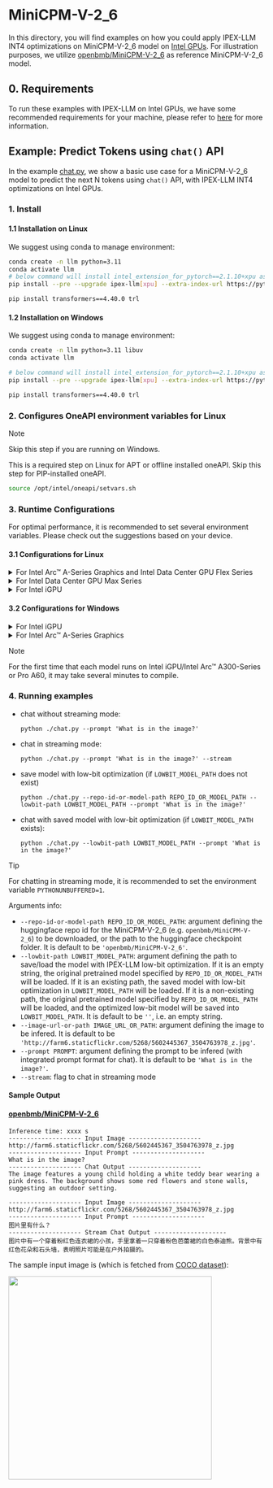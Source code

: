 # MiniCPM-V-2_6
In this directory, you will find examples on how you could apply IPEX-LLM INT4 optimizations on MiniCPM-V-2_6 model on [Intel GPUs](../../../README.md). For illustration purposes, we utilize [openbmb/MiniCPM-V-2_6](https://huggingface.co/openbmb/MiniCPM-V-2_6) as reference MiniCPM-V-2_6 model.

## 0. Requirements
To run these examples with IPEX-LLM on Intel GPUs, we have some recommended requirements for your machine, please refer to [here](../../../README.md#requirements) for more information.

## Example: Predict Tokens using `chat()` API
In the example [chat.py](./chat.py), we show a basic use case for a MiniCPM-V-2_6 model to predict the next N tokens using `chat()` API, with IPEX-LLM INT4 optimizations on Intel GPUs.
### 1. Install
#### 1.1 Installation on Linux
We suggest using conda to manage environment:
```bash
conda create -n llm python=3.11
conda activate llm
# below command will install intel_extension_for_pytorch==2.1.10+xpu as default
pip install --pre --upgrade ipex-llm[xpu] --extra-index-url https://pytorch-extension.intel.com/release-whl/stable/xpu/us/

pip install transformers==4.40.0 trl
```

#### 1.2 Installation on Windows
We suggest using conda to manage environment:
```bash
conda create -n llm python=3.11 libuv
conda activate llm

# below command will install intel_extension_for_pytorch==2.1.10+xpu as default
pip install --pre --upgrade ipex-llm[xpu] --extra-index-url https://pytorch-extension.intel.com/release-whl/stable/xpu/us/

pip install transformers==4.40.0 trl
```

### 2. Configures OneAPI environment variables for Linux

> [!NOTE]
> Skip this step if you are running on Windows.

This is a required step on Linux for APT or offline installed oneAPI. Skip this step for PIP-installed oneAPI.

```bash
source /opt/intel/oneapi/setvars.sh
```

### 3. Runtime Configurations
For optimal performance, it is recommended to set several environment variables. Please check out the suggestions based on your device.
#### 3.1 Configurations for Linux
<details>

<summary>For Intel Arc™ A-Series Graphics and Intel Data Center GPU Flex Series</summary>

```bash
export USE_XETLA=OFF
export SYCL_PI_LEVEL_ZERO_USE_IMMEDIATE_COMMANDLISTS=1
export SYCL_CACHE_PERSISTENT=1
```

</details>

<details>

<summary>For Intel Data Center GPU Max Series</summary>

```bash
export LD_PRELOAD=${LD_PRELOAD}:${CONDA_PREFIX}/lib/libtcmalloc.so
export SYCL_PI_LEVEL_ZERO_USE_IMMEDIATE_COMMANDLISTS=1
export SYCL_CACHE_PERSISTENT=1
export ENABLE_SDP_FUSION=1
```
> Note: Please note that `libtcmalloc.so` can be installed by `conda install -c conda-forge -y gperftools=2.10`.
</details>

<details>

<summary>For Intel iGPU</summary>

```bash
export SYCL_CACHE_PERSISTENT=1
export BIGDL_LLM_XMX_DISABLED=1
```

</details>

#### 3.2 Configurations for Windows
<details>

<summary>For Intel iGPU</summary>

```cmd
set SYCL_CACHE_PERSISTENT=1
set BIGDL_LLM_XMX_DISABLED=1
```

</details>

<details>

<summary>For Intel Arc™ A-Series Graphics</summary>

```cmd
set SYCL_CACHE_PERSISTENT=1
```

</details>

> [!NOTE]
> For the first time that each model runs on Intel iGPU/Intel Arc™ A300-Series or Pro A60, it may take several minutes to compile.
### 4. Running examples

- chat without streaming mode:
  ```
  python ./chat.py --prompt 'What is in the image?'
  ```
- chat in streaming mode:
  ```
  python ./chat.py --prompt 'What is in the image?' --stream
  ```
- save model with low-bit optimization (if `LOWBIT_MODEL_PATH` does not exist)
  ```
  python ./chat.py --repo-id-or-model-path REPO_ID_OR_MODEL_PATH --lowbit-path LOWBIT_MODEL_PATH --prompt 'What is in the image?'
  ```
- chat with saved model with low-bit optimization (if `LOWBIT_MODEL_PATH` exists):
  ```
  python ./chat.py --lowbit-path LOWBIT_MODEL_PATH --prompt 'What is in the image?'
  ```

> [!TIP]
> For chatting in streaming mode, it is recommended to set the environment variable `PYTHONUNBUFFERED=1`.

Arguments info:
- `--repo-id-or-model-path REPO_ID_OR_MODEL_PATH`: argument defining the huggingface repo id for the MiniCPM-V-2_6 (e.g. `openbmb/MiniCPM-V-2_6`) to be downloaded, or the path to the huggingface checkpoint folder. It is default to be `'openbmb/MiniCPM-V-2_6'`.
- `--lowbit-path LOWBIT_MODEL_PATH`: argument defining the path to save/load the model with IPEX-LLM low-bit optimization. If it is an empty string, the original pretrained model specified by `REPO_ID_OR_MODEL_PATH` will be loaded. If it is an existing path, the saved model with low-bit optimization in `LOWBIT_MODEL_PATH` will be loaded. If it is a non-existing path, the original pretrained model specified by `REPO_ID_OR_MODEL_PATH` will be loaded, and the optimized low-bit model will be saved into `LOWBIT_MODEL_PATH`. It is default to be `''`, i.e. an empty string.
- `--image-url-or-path IMAGE_URL_OR_PATH`: argument defining the image to be infered. It is default to be `'http://farm6.staticflickr.com/5268/5602445367_3504763978_z.jpg'`.
- `--prompt PROMPT`: argument defining the prompt to be infered (with integrated prompt format for chat). It is default to be `'What is in the image?'`.
- `--stream`: flag to chat in streaming mode

#### Sample Output

#### [openbmb/MiniCPM-V-2_6](https://huggingface.co/openbmb/MiniCPM-V-2_6)

```log
Inference time: xxxx s
-------------------- Input Image --------------------
http://farm6.staticflickr.com/5268/5602445367_3504763978_z.jpg
-------------------- Input Prompt --------------------
What is in the image?
-------------------- Chat Output --------------------
The image features a young child holding a white teddy bear wearing a pink dress. The background shows some red flowers and stone walls, suggesting an outdoor setting.
```
```log
-------------------- Input Image --------------------
http://farm6.staticflickr.com/5268/5602445367_3504763978_z.jpg
-------------------- Input Prompt --------------------
图片里有什么？
-------------------- Stream Chat Output --------------------
图片中有一个穿着粉红色连衣裙的小孩，手里拿着一只穿着粉色芭蕾裙的白色泰迪熊。背景中有红色花朵和石头墙，表明照片可能是在户外拍摄的。
```
The sample input image is (which is fetched from [COCO dataset](https://cocodataset.org/#explore?id=264959)):

<a href="http://farm6.staticflickr.com/5268/5602445367_3504763978_z.jpg"><img width=400px src="http://farm6.staticflickr.com/5268/5602445367_3504763978_z.jpg" ></a>

